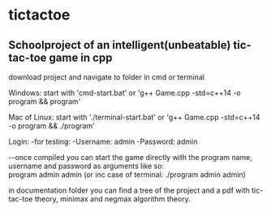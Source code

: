 # tictactoe

## Schoolproject of an intelligent(unbeatable) tic-tac-toe game in cpp

download project and navigate to folder in cmd or terminal

 Windows: start with 'cmd-start.bat' or 'g++ Game.cpp -std=c++14 -o program && program' 
 
 Mac of Linux: start with './terminal-start.bat' or 'g++ Game.cpp -std=c++14 -o program && ./program' 



Login:
		-for testing:
			-Username: admin
			-Password: admin

--once compiled you can start the game directly with the program name, username and password as arguments like so: <br>
program admin admin (or inc case of terminal: ./program admin admin)


in documentation folder you can find a tree of the project and a pdf with tic-tac-toe theory, minimax and negmax algorithm theory.
